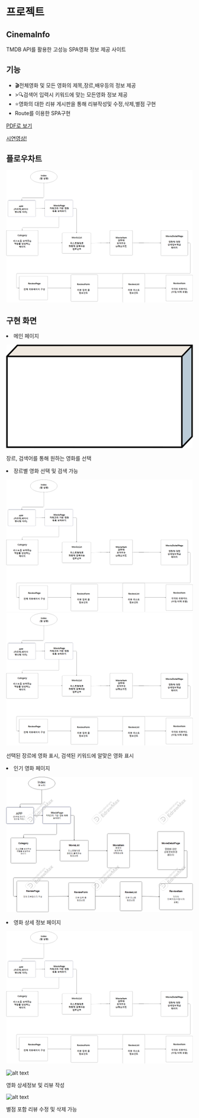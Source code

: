 <h1>프로젝트</h1>

<h2>CinemaInfo</h2>
  <p>TMDB API를 활용한 고성능 SPA영화 정보 제공 사이트 </p>
  <h2>기능</h2>
  <ul>
     <li>🎬전체영화 및 모든 영화의 제목,장르,배우등의 정보 제공</li>
     <li>>🔍검색어 입력시 키워드에 맞는 모든영화 정보 제공</li>
     <li>⭐️영화의 대한 리뷰 게시판을 통해 리뷰작성및 수정,삭제,별점 구현</li>
     <li>Route를 이용한 SPA구현</li>
  </ul>

[PDF로 보기](https://github.com/chanO4135/front_reactProject/blob/main/chan_project.pdf)

[시연영상!](MovieDemo.gif)

<h2>플로우차트</h2>

![플로우차트](image-8.png)

<h2>구현 화면</h2>
<li>메인 페이지</li>

![메인](image.png)

<p> 장르, 검색어를 통해 원하는 영화를 선택</p>

<li>장르별 영화 선택 및 검색 가능</li>

![alt text](image-5.png)![alt text](image-6.png)

<p>선택된 장르에 영화 표시, 검색된 키워드에 알맞은 영화 표시

<li>인기 영화 페이지</li>

![인기](image-1.png)

<li>영화 상세 정보 페이지</li>

![alt text](image-7.png)

![alt text](image-9.png)

<p>영화 상세정보 및 리뷰 작성</p>

![alt text](image-10.png)

<p>별점 포함 리뷰 수정 및 삭제 가능</p>
